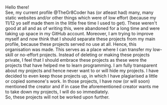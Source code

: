 Hello there!      
See, my current profile @TheGr8Coder has (or atleast had) many, many static websites and/or other things which were of low effort (because my 11/12 yo self made them in the little free time I used to get). These weren't good at all and as of writing this, were abandoned for a long time and were taking up space in my GitHub account. Moreover, I am trying to improve myself and now think that I should separate these projects from my main profile, because these projects served no use at all. Hence, this organisation was made. This serves as a place where I can transfer my low-skill or no-effort projects. Instead of deleting or making these projects private, I feel that I should embrace these projects as these were the projects that have helped me to learn programming. I am fully transparent about my projects and hence never want to or will hide my projects. I have decided to even keep those projects up, in which I have plagiarised a little or copied someone's work. In those projects, I have now (or will soon) mentioned the creator and if in case the aforementioned creator wants me to take down my projects, I will do so immediately.     
So, these projects will not be worked upon further.
